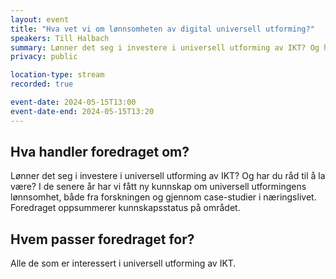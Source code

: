 ```yaml
---
layout: event
title: "Hva vet vi om lønnsomheten av digital universell utforming?"
speakers: Till Halbach
summary: Lønner det seg i investere i universell utforming av IKT? Og har du råd til å la være?
privacy: public

location-type: stream
recorded: true

event-date: 2024-05-15T13:00
event-date-end: 2024-05-15T13:20
---
```

## Hva handler foredraget om?
Lønner det seg i investere i universell utforming av IKT? Og har du råd til å la være? I de senere år har vi fått ny kunnskap om universell utformingens
lønnsomhet, både fra forskningen og gjennom case-studier i næringslivet. Foredraget oppsummerer kunnskapsstatus på området.

## Hvem passer foredraget for?
Alle de som er interessert i universell utforming av IKT.
